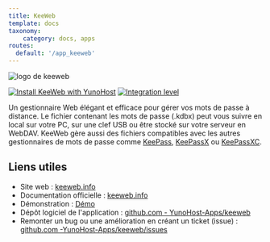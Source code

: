 ```yaml
---
title: KeeWeb
template: docs
taxonomy:
    category: docs, apps
routes:
  default: '/app_keeweb'
---
```


![logo de keeweb](image://keeweb_logo.png?height=80)

[![Install KeeWeb with YunoHost](https://install-app.yunohost.org/install-with-yunohost.png)](https://install-app.yunohost.org/?app=keeweb) [![Integration level](https://dash.yunohost.org/integration/keeweb.svg)](https://dash.yunohost.org/appci/app/keeweb)

Un gestionnaire Web élégant et efficace pour gérer vos mots de passe à distance.
Le fichier contenant les mots de passe (.kdbx) peut vous suivre en local sur votre PC, sur une clef USB ou être stocké sur votre serveur en WebDAV.
KeeWeb gère aussi des fichiers compatibles avec les autres gestionnaires de mots de passe comme [KeePass](http://keepass.info), [KeePassX](https://www.keepassx.org/) ou [KeePassXC](https://keepassxc.org/).

## Liens utiles

+ Site web : [keeweb.info](https://keeweb.info)
+ Documentation officielle : [keeweb.info](https://keeweb.info)
+ Démonstration : [Démo](https://app.keeweb.info)
+ Dépôt logiciel de l'application : [github.com - YunoHost-Apps/keeweb](https://github.com/YunoHost-Apps/keeweb_ynh)
+ Remonter un bug ou une amélioration en créant un ticket (issue) : [github.com -YunoHost-Apps/keeweb/issues](https://github.com/YunoHost-Apps/keeweb_ynh/issues)
